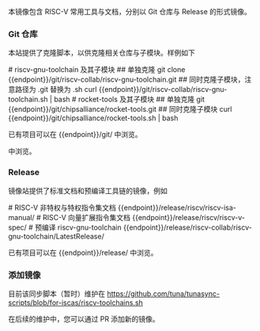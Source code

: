 本镜像包含 RISC-V 常用工具与文档，分别以 Git 仓库与 Release 的形式镜像。

### Git 仓库

本站提供了克隆脚本，以供克隆相关仓库与子模块。样例如下

<tmpl z-lang="bash">
# riscv-gnu-toolchain 及其子模块
## 单独克隆
git clone {{endpoint}}/git/riscv-collab/riscv-gnu-toolchain.git
## 同时克隆子模块，注意路径为 .git 替换为 .sh
curl {{endpoint}}/git/riscv-collab/riscv-gnu-toolchain.sh | bash
# rocket-tools 及其子模块
## 单独克隆
git {{endpoint}}/git/chipsalliance/rocket-tools.git
## 同时克隆子模块
curl {{endpoint}}/git/chipsalliance/rocket-tools.sh | bash
</tmpl>

已有项目可以在 <tmpl z-inline>{{endpoint}}/git/</tmpl> 中浏览。

中浏览。

### Release

镜像站提供了标准文档和预编译工具链的镜像，例如

<tmpl z-lang="bash">
# RISC-V 非特权与特权指令集文档
{{endpoint}}/release/riscv/riscv-isa-manual/
# RISC-V 向量扩展指令集文档
{{endpoint}}/release/riscv/riscv-v-spec/
# 预编译 riscv-gnu-toolchain
{{endpoint}}/release/riscv-collab/riscv-gnu-toolchain/LatestRelease/
</tmpl>

已有项目可以在 <tmpl z-inline>{{endpoint}}/release/</tmpl> 中浏览。

### 添加镜像

目前该同步脚本（暂时）维护在 https://github.com/tuna/tunasync-scripts/blob/for-iscas/riscv-toolchains.sh

在后续的维护中，您可以通过 PR 添加新的镜像。
